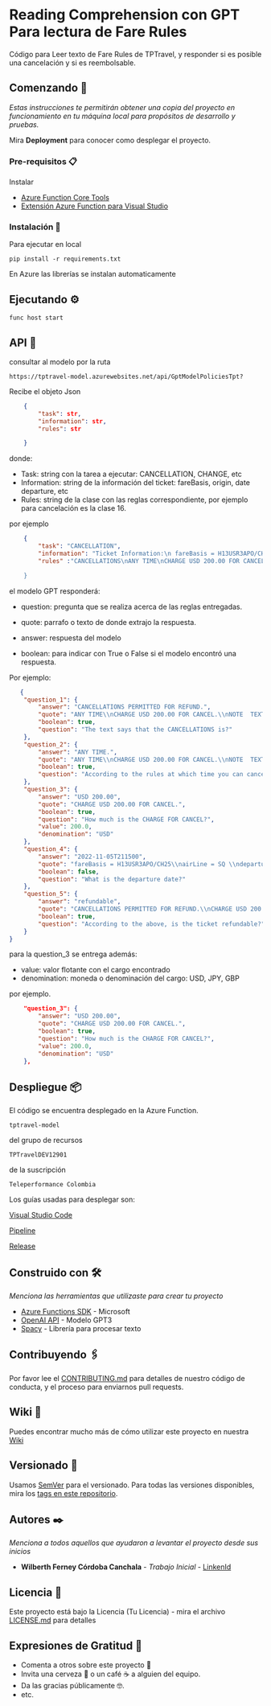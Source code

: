 # Reading Comprehension con GPT Para lectura de Fare Rules

Código para Leer texto de Fare Rules de TPTravel, y responder si es posible una cancelación y si es reembolsable. 


## Comenzando 🚀

_Estas instrucciones te permitirán obtener una copia del proyecto en funcionamiento en tu máquina local para propósitos de desarrollo y pruebas._

Mira **Deployment** para conocer como desplegar el proyecto.


### Pre-requisitos 📋

Instalar
- [Azure Function Core Tools](https://docs.microsoft.com/en-us/azure/azure-functions/functions-run-local?tabs=v4%2Cwindows%2Ccsharp%2Cportal%2Cbash)
- [Extensión Azure Function para Visual Studio](https://github.com/microsoft/vscode-azurefunctions)

### Instalación 🔧




Para ejecutar en local

```
pip install -r requirements.txt
```

En Azure las librerías se instalan automaticamente

## Ejecutando ⚙️

```
func host start
```

## API 🦉

consultar al modelo por la ruta

```
https://tptravel-model.azurewebsites.net/api/GptModelPoliciesTpt?
```

Recibe el objeto Json

```json
    {
        "task": str,
		"information": str,
		"rules": str

    }
```
donde:
- Task: string con la tarea a ejecutar: CANCELLATION, CHANGE, etc
- Information: string de la información del ticket: fareBasis, origin, date departure, etc
- Rules: string de la clase con las reglas correspondiente, por ejemplo para cancelación es la clase 16.

por ejemplo

```json
    {
        "task": "CANCELLATION",
		"information": "Ticket Information:\n fareBasis = H13USR3APO/CH25\n airLine = SQ \n departureDate = 2022-11-05T21:15:00\n route = origin: JFK\n destination: FRA \nticketNumber: 6185860002240\n ticketIssuanceDate: 2022-05-31T00:00:00+00:00\n reservationDate: 2022-05-05T21:15:00\n cancelationDate: 2022-05-10T02:15:00\n",
		"rules" :"CANCELLATIONS\nANY TIME\nCHARGE USD 200.00 FOR CANCEL.\nNOTE - TEXT BELOW NOT VALIDATED FOR AUTOPRICING.

    }
```

el modelo GPT responderá:
- question: pregunta que se realiza acerca de las reglas entregadas.

- quote: parrafo o texto de donde extrajo la respuesta.
- answer: respuesta del modelo
- boolean: para indicar con True o False si el modelo encontró una respuesta.

Por ejemplo: 

```json
   {
	"question_1": {
		"answer": "CANCELLATIONS PERMITTED FOR REFUND.",
		"quote": "ANY TIME\\nCHARGE USD 200.00 FOR CANCEL.\\nNOTE  TEXT BELOW NOT VALIDATED FOR AUTOPRICING.",
		"boolean": true,
		"question": "The text says that the CANCELLATIONS is?"
	},
	"question_2": {
		"answer": "ANY TIME.",
		"quote": "ANY TIME\\nCHARGE USD 200.00 FOR CANCEL.\\nNOTE  TEXT BELOW NOT VALIDATED FOR AUTOPRICING.",
		"boolean": true,
		"question": "According to the rules at which time you can cancel"
	},
	"question_3": {
		"answer": "USD 200.00",
		"quote": "CHARGE USD 200.00 FOR CANCEL.",
		"boolean": true,
		"question": "How much is the CHARGE FOR CANCEL?",
		"value": 200.0,
		"denomination": "USD"
	},
	"question_4": {
		"answer": "2022-11-05T211500",
		"quote": "fareBasis = H13USR3APO/CH25\\nairLine = SQ \\ndepartureDate = 2022-11-05T211500\\nroute = origin JFK\\ndestination FRA \\nticketNumber 6185860002240\\nticketIssuanceDate 2022-05-31T000000+0000\\nreservationDate 2022-05-05T211500\\ncancelationDate 2022-05-10T021500",
		"boolean": false,
		"question": "What is the departure date?"
	},
	"question_5": {
		"answer": "refundable",
		"quote": "CANCELLATIONS PERMITTED FOR REFUND.\\nCHARGE USD 200.00 FOR CANCEL.",
		"boolean": true,
		"question": "According to the above, is the ticket refundable?"
	}
}
```

para la question_3 se entrega además:

- value: valor flotante con el cargo encontrado
- denomination: moneda o denominación del cargo: USD, JPY, GBP

por ejemplo.

```json
	"question_3": {
		"answer": "USD 200.00",
		"quote": "CHARGE USD 200.00 FOR CANCEL.",
		"boolean": true,
		"question": "How much is the CHARGE FOR CANCEL?",
		"value": 200.0,
		"denomination": "USD"
	},
```




## Despliegue 📦

El código se encuentra desplegado en la Azure Function.

```
tptravel-model
```

del grupo de recursos

```
TPTravelDEV12901
```

de la suscripción

```
Teleperformance Colombia
```

Los guías usadas para desplegar son:

[Visual Studio Code](https://fecork.notion.site/Desplegar-c-digo-en-Azure-Function-con-Visual-Studio-Code-df55f8a586af43709ef499ab4dc298c4)

[Pipeline](https://fecork.notion.site/Pipeline-para-Azure-Function-4a46b6b2529a4311841d6a51516ecf2a)

[Release](https://fecork.notion.site/Release-para-Azure-Function-3203b3a312aa40a79c2074533fc252d5)

## Construido con 🛠️

_Menciona las herramientas que utilizaste para crear tu proyecto_

* [Azure Functions SDK](https://pypi.org/project/azure-functions/) - Microsoft
* [OpenAI API](https://openai.com/blog/openai-api/) - Modelo GPT3
* [Spacy](https://spacy.io) - Librería para procesar texto

## Contribuyendo 🖇️

Por favor lee el [CONTRIBUTING.md](https://gist.github.com/villanuevand/xxxxxx) para detalles de nuestro código de conducta, y el proceso para enviarnos pull requests.

## Wiki 📖

Puedes encontrar mucho más de cómo utilizar este proyecto en nuestra [Wiki](https://github.com/tu/proyecto/wiki)

## Versionado 📌

Usamos [SemVer](http://semver.org/) para el versionado. Para todas las versiones disponibles, mira los [tags en este repositorio](https://github.com/tu/proyecto/tags).

## Autores ✒️

_Menciona a todos aquellos que ayudaron a levantar el proyecto desde sus inicios_

* **Wilberth Ferney Córdoba Canchala** - *Trabajo Inicial* - [LinkenId](https://www.linkedin.com/in/wilberth-ferney-córdoba-canchala-9734b74b/)
## Licencia 📄

Este proyecto está bajo la Licencia (Tu Licencia) - mira el archivo [LICENSE.md](LICENSE.md) para detalles

## Expresiones de Gratitud 🎁

* Comenta a otros sobre este proyecto 📢
* Invita una cerveza 🍺 o un café ☕ a alguien del equipo. 
* Da las gracias públicamente 🤓.
* etc.